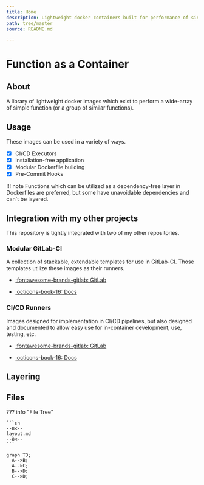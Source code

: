 ```yaml
---
title: Home
description: Lightweight docker containers built for performance of single functions.
path: tree/master
source: README.md

---
```


# Function as a Container

## About

A library of lightweight docker images which exist to perform a wide-array of simple function (or a group of similar functions).

## Usage

These images can be used in a variety of ways.

- [X] CI/CD Executors
- [X] Installation-free application
- [X] Modular Dockerfile building
- [X] Pre-Commit Hooks

!!! note
Functions which can be utilized as a dependency-free layer in Dockerfiles are preferred, but some have unavoidable dependencies and can't be layered.

## Integration with my other projects

This repository is tightly integrated with two of my other repositories.

### Modular GitLab-CI

A collection of stackable, extendable templates for use in GitLab-CI. Those templates utilize these images as their runners.

* [:fontawesome-brands-gitlab: GitLab](https://gitlab.com/donaldrich/modular-gitlab-ci)

* [:octicons-book-16: Docs](https://donaldrich.gitlab.io/modular-gitlab-ci)

### CI/CD Runners

Images designed for implementation in CI/CD pipelines, but also designed and documented to allow easy use for in-container development, use, testing, etc.

* [:fontawesome-brands-gitlab: GitLab](https://gitlab.com/donaldrich/cicd-runners)

* [:octicons-book-16: Docs](https://donaldrich.gitlab.io/cicd-runners)

## Layering

## Files

??? info "File Tree"

    ```sh
    --8<--
    layout.md
    --8<--
    ```
    
```mermaid
graph TD;
  A-->B;
  A-->C;
  B-->D;
  C-->D;
```
